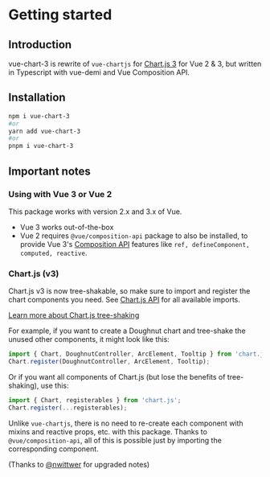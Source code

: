 # Getting started

## Introduction

vue-chart-3 is rewrite of `vue-chartjs` for [Chart.js 3](https://www.chartjs.org/) for Vue 2 & 3, but written in Typescript with vue-demi and Vue Composition API.

## Installation

```bash
npm i vue-chart-3
#or
yarn add vue-chart-3
#or
pnpm i vue-chart-3
```

## Important notes

### Using with Vue 3 or Vue 2

This package works with version 2.x and 3.x of Vue.

- Vue 3 works out-of-the-box
- Vue 2 requires `@vue/composition-api` package to also be installed, to provide Vue 3's [Composition API](https://v3.vuejs.org/guide/composition-api-introduction.html) features like `ref, defineComponent, computed, reactive`.

### Chart.js (v3)

Chart.js v3 is now tree-shakable, so make sure to import and register the chart components you need. See [Chart.js API](https://www.chartjs.org/docs/master/api/) for all available imports.

[Learn more about Chart.js tree-shaking](https://www.chartjs.org/docs/master/getting-started/integration.html#bundlers-webpack-rollup-etc)

For example, if you want to create a Doughnut chart and tree-shake the unused other components, it might look like this:

```ts
import { Chart, DoughnutController, ArcElement, Tooltip } from 'chart.js';
Chart.register(DoughnutController, ArcElement, Tooltip);
```

Or if you want all components of Chart.js (but lose the benefits of tree-shaking), use this:

```ts
import { Chart, registerables } from 'chart.js';
Chart.register(...registerables);
```

Unlike `vue-chartjs`, there is no need to re-create each component with mixins and reactive props, etc. with this package. Thanks to `@vue/composition-api`, all of this is possible just by importing the corresponding component.

(Thanks to [@nwittwer](https://github.com/nwittwer) for upgraded notes)
